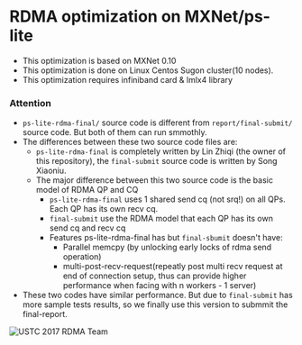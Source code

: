 # RDMA optimization on MXNet/ps-lite

* This optimization is based on MXNet 0.10
* This optimization is done on Linux Centos Sugon cluster(10 nodes).
* This optimization requires infiniband card & lmlx4 library

### Attention
* `ps-lite-rdma-final/` source code is different from `report/final-submit/` source code. But both of them can run smmothly.  
* The differences between these two source code files are:
  * `ps-lite-rdma-final` is completely written by Lin Zhiqi (the owner of this repository), the `final-submit` source code is written by Song Xiaoniu.
  * The major difference between this two source code is the basic model of RDMA QP and CQ
    * `ps-lite-rdma-final` uses 1 shared send cq (not srq!) on all QPs. Each QP has its own recv cq.
    * `final-submit` use the RDMA model that each QP has its own send cq and recv cq
    * Features ps-lite-rdma-final has but `final-sbumit` doesn't have:
      * Parallel memcpy (by unlocking early locks of rdma send operation)
      * multi-post-recv-request(repeatly post multi recv request at end of connection setup, thus can provide higher performance when facing with n workers - 1 server)
* These two codes have similar performance. But due to `final-submit` has more sample tests results, so we finally use this version to submmit the final-report.

![USTC 2017 RDMA Team](RDMA_USTC.jpg)
